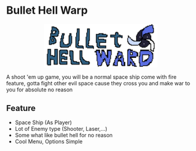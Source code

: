 # Bullet Hell Warp
<p align="center"><img src="logo.png" alt="Logo Forreal Engine" width="60%"></p>

A shoot 'em up game, you will be a normal space ship come with fire feature, gotta fight other evil space cause they cross you and make war to you for absolute no reason

## Feature
- Space Ship (As Player)
- Lot of Enemy type (Shooter, Laser,...)
- Some what like bullet hell for no reason
- Cool Menu, Options Simple